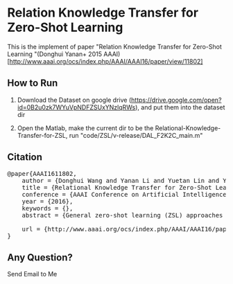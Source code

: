 Relation Knowledge Transfer for Zero-Shot Learning
=============
This is the implement of  paper "Relation Knowledge Transfer for Zero-Shot Learning "(Donghui Yanan+ 2015 AAAI)
[http://www.aaai.org/ocs/index.php/AAAI/AAAI16/paper/view/11802]

How to Run
-------------------------
1. Download the Dataset on google drive (https://drive.google.com/open?id=0B2u0zk7WYuVpNDFZSUxYNzlqRWs), and put them into the dataset dir

2. Open the Matlab, make the current dir to be the Relational-Knowledge-Transfer-for-ZSL, run "code/ZSL/v-release/DAL_F2K2C_main.m"

Citation
-------------------------
<pre>
@paper{AAAI1611802,
    author = {Donghui Wang and Yanan Li and Yuetan Lin and Yueting Zhuang},
	title = {Relational Knowledge Transfer for Zero-Shot Learning},
	conference = {AAAI Conference on Artificial Intelligence},
	year = {2016},
	keywords = {},
	abstract = {General zero-shot learning (ZSL) approaches exploit transfer learning via semantic knowledge space. In this paper, we reveal a novel relational knowledge transfer (RKT) mechanism for ZSL, which is simple, generic and effective. RKT resolves the inherent semantic shift problem existing in ZSL through restoring the missing manifold structure of unseen categories via optimizing semantic mapping. It extracts the relational knowledge from data manifold structure in semantic knowledge space based on sparse coding theory. The extracted knowledge is then transferred backwards to generate virtual data for unseen categories in the feature space. On the one hand, the generalizing ability of the semantic mapping function can be enhanced with the added data. On the other hand, the mapping function for unseen categories can be learned directly from only these generated data, achieving inspiring performance. Incorporated with RKT, even simple baseline methods can achieve good results. Extensive experiments on three challenging datasets show prominent performance obtained by RKT, and we obtain 82.43% accuracy on the Animals with Attributes dataset.},

	url = {http://www.aaai.org/ocs/index.php/AAAI/AAAI16/paper/view/11802}
}
</pre>

Any Question?
-------------------------
Send Email to Me
